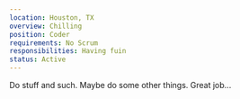 ```yaml
---
location: Houston, TX
overview: Chilling
position: Coder
requirements: No Scrum
responsibilities: Having fuin
status: Active
---
```

Do stuff and such.  Maybe do some other things.  Great job...
